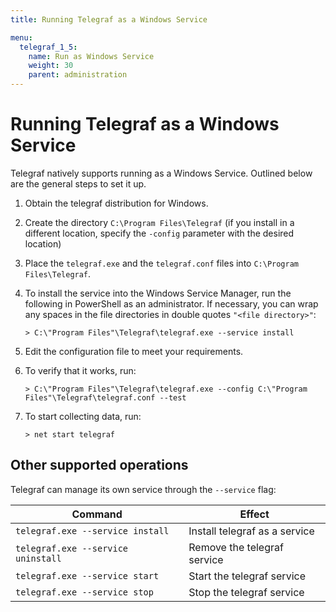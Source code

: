 ```yaml
---
title: Running Telegraf as a Windows Service

menu:
  telegraf_1_5:
    name: Run as Windows Service
    weight: 30
    parent: administration
---
```


# Running Telegraf as a Windows Service

Telegraf natively supports running as a Windows Service. Outlined below are
the general steps to set it up.

1. Obtain the telegraf distribution for Windows.
2. Create the directory `C:\Program Files\Telegraf` (if you install in a different location, specify the `-config` parameter with the desired location)
3. Place the `telegraf.exe` and the `telegraf.conf` files into `C:\Program Files\Telegraf`.
4. To install the service into the Windows Service Manager, run the following in PowerShell as an administrator. If necessary, you can wrap any spaces in the file directories in double quotes `"<file directory>"`:

   ```
   > C:\"Program Files"\Telegraf\telegraf.exe --service install
   ```

5. Edit the configuration file to meet your requirements.

6. To verify that it works, run:

   ```
   > C:\"Program Files"\Telegraf\telegraf.exe --config C:\"Program Files"\Telegraf\telegraf.conf --test
   ```

7. To start collecting data, run:

   ```
   > net start telegraf
   ```

## Other supported operations

Telegraf can manage its own service through the `--service` flag:

| Command                            | Effect                        |
|------------------------------------|-------------------------------|
| `telegraf.exe --service install`   | Install telegraf as a service |
| `telegraf.exe --service uninstall` | Remove the telegraf service   |
| `telegraf.exe --service start`     | Start the telegraf service    |
| `telegraf.exe --service stop`      | Stop the telegraf service     |
